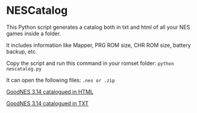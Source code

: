 NESCatalog
=========

This Python script generates a catalog both in txt and html of all your NES games inside a folder.

It includes information like Mapper, PRG ROM size, CHR ROM size, battery backup, etc.

Copy the script and run this command in your romset folder: <code>python nescatalog.py</code> 

It can open the following files: <code>.nes or .zip</code> 

[GoodNES 3.14 catalogued in HTML](http://www.ignaciosanchezgines.com/nescatalog/nescatalog.htm)

[GoodNES 3.14 catalogued in TXT](http://www.ignaciosanchezgines.com/nescatalog/nescatalog.txt)
